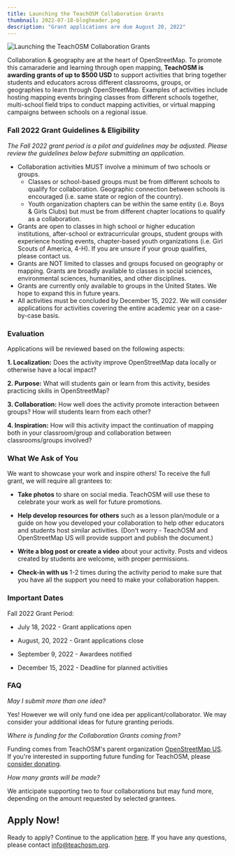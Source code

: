 ```yaml
---
title: Launching the TeachOSM Collaboration Grants
thumbnail: 2022-07-18-blogheader.png
description: "Grant applications are due August 20, 2022"
---
```

![Launching the TeachOSM Collaboration Grants](../../../assets/images/blog/2022-07-18-blogheader.png)

Collaboration & geography are at the heart of OpenStreetMap. To promote this camaraderie and learning through open mapping, **TeachOSM is awarding grants of up to $500 USD** to support activities that bring together students and educators across different classrooms, groups, or geographies to learn through OpenStreetMap. Examples of activities include hosting mapping events bringing classes from different schools together, multi-school field trips to conduct mapping activities, or virtual mapping campaigns between schools on a regional issue. 

### Fall 2022 Grant Guidelines & Eligibility
*The Fall 2022 grant period is a pilot and guidelines may be adjusted. Please review the guidelines below before submitting an application.* 

- Collaboration activities MUST involve a minimum of two schools or groups. 
  - Classes or school-based groups must be from different schools to qualify for collaboration. Geographic connection between schools is encouraged (i.e. same state or region of the country).
  - Youth organization chapters can be within the same entity (i.e. Boys & Girls Clubs) but must be from different chapter locations to qualify as a collaboration. 
- Grants are open to classes in high school or higher education institutions, after-school or extracurricular groups, student groups with experience hosting events, chapter-based youth organizations (i.e. Girl Scouts of America, 4-H). If you are unsure if your group qualifies, please contact us.
- Grants are NOT limited to classes and groups focused on geography or mapping. Grants are broadly available to classes in social sciences, environmental sciences, humanities, and other disciplines.
- Grants are currently only available to groups in the United States. We hope to expand this in future years. 
- All activities must be concluded by December 15, 2022. We will consider applications for activities covering the entire academic year on a case-by-case basis. 

### Evaluation
Applications will be reviewed based on the following aspects:

**1.  Localization:** Does the activity improve OpenStreetMap data locally or otherwise have a local impact? 

**2.  Purpose:** What will students gain or learn from this activity, besides practicing skills in OpenStreetMap?

**3.  Collaboration:** How well does the activity promote interaction between groups? How will students learn from each other?

**4.  Inspiration:** How will this activity impact the continuation of mapping both in your classroom/group and collaboration between classrooms/groups involved?

### What We Ask of You

We want to showcase your work and inspire others! To receive the full grant, we will require all grantees to:

-   **Take photos** to share on social media. TeachOSM will use these to celebrate your work as well for future promotions.

-   **Help develop resources for others** such as a lesson plan/module or a guide on how you developed your collaboration to help other educators and students host similar activities. (Don't worry - TeachOSM and OpenStreetMap US will provide support and publish the document.)

-   **Write a blog post or create a video** about your activity. Posts and videos created by students are welcome, with proper permissions. 

-   **Check-in with us** 1-2 times during the activity period to make sure that you have all the support you need to make your collaboration happen. 

### Important Dates

Fall 2022 Grant Period:

-   July 18, 2022 - Grant applications open

-   August, 20, 2022 - Grant applications close

-   September 9, 2022 - Awardees notified

-   December 15, 2022 - Deadline for planned activities

### FAQ

*May I submit more than one idea?* <br>

Yes! However we will only fund one idea per applicant/collaborator. We may consider your additional ideas for future granting periods.  

*Where is funding for the Collaboration Grants coming from?* <br>

Funding comes from TeachOSM's parent organization [OpenStreetMap US](https://openstreetmap.us/). If you're interested in supporting future funding for TeachOSM, please [consider donating](https://osmus.civicrm.org/civicrm/contribute/transact?cid=0&reset=1&id=3).

*How many grants will be made?* <br>

We anticipate supporting two to four collaborations but may fund more, depending on the amount requested by selected grantees.

## Apply Now!

Ready to apply? Continue to the application [here](https://forms.gle/MFANMR9KL96B4yxC6). If you have any questions, please contact info@teachosm.org.
